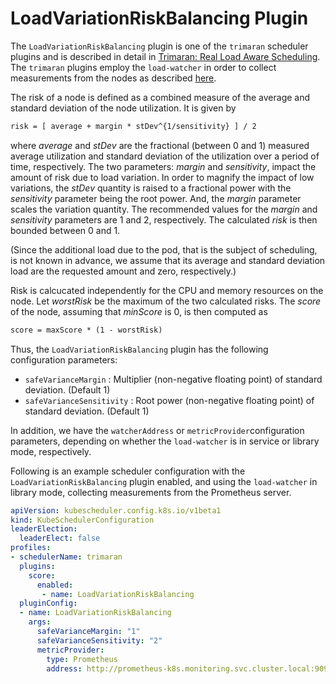 # LoadVariationRiskBalancing Plugin

The `LoadVariationRiskBalancing` plugin is one of the `trimaran` scheduler plugins and is described in detail in  [Trimaran: Real Load Aware Scheduling](https://github.com/kubernetes-sigs/scheduler-plugins/blob/master/kep/61-Trimaran-real-load-aware-scheduling). The `trimaran` plugins employ the `load-watcher` in order to collect measurements from the nodes as described [here](../README.md).

The risk of a node is defined as a combined measure of the average and standard deviation of the node utilization. It is given by

```latex
risk = [ average + margin * stDev^{1/sensitivity} ] / 2
```

where *average*​ and *stDev*​ are the fractional (between 0 and 1) measured average utilization and standard deviation of the utilization over a period of time, respectively. The two parameters: *margin*​ and *sensitivity*​, impact the amount of risk due to load variation. In order to magnify the impact of low variations, the *stDev*​ quantity is raised to a fractional power with the *sensitivity*​ parameter being the root power. And, the *margin*​ parameter scales the variation quantity. The recommended values for the *margin*​ and *sensitivity*​ parameters are 1 and 2, respectively. The calculated *risk*​ is then bounded between 0 and 1.

(Since the additional load due to the pod, that is the subject of scheduling, is not known in advance, we assume that its average and standard deviation load are the requested amount and zero, respectively.)  

Risk is calcucated independently for the CPU and memory resources on the node. Let *worstRisk* be the maximum of the two calculated risks. The *score* of the node, assuming that *minScore* is 0, is then computed as

```latex
score = maxScore * (1 - worstRisk)
```

Thus, the `LoadVariationRiskBalancing` plugin has the following configuration parameters:

- `safeVarianceMargin` : Multiplier (non-negative floating point) of standard deviation. (Default 1)
- `safeVarianceSensitivity` : Root power (non-negative floating point) of standard deviation. (Default 1)

In addition, we have the  `watcherAddress` or `metricProvider`configuration parameters, depending on whether the `load-watcher` is in service or library mode, respectively.

Following is an example scheduler configuration with the `LoadVariationRiskBalancing` plugin enabled, and using the `load-watcher` in library mode, collecting measurements from the Prometheus server.

```yaml
apiVersion: kubescheduler.config.k8s.io/v1beta1
kind: KubeSchedulerConfiguration
leaderElection:
  leaderElect: false
profiles:
- schedulerName: trimaran
  plugins:
    score:
      enabled:
       - name: LoadVariationRiskBalancing
  pluginConfig:
  - name: LoadVariationRiskBalancing
    args:
      safeVarianceMargin: "1"
      safeVarianceSensitivity: "2"
      metricProvider:
        type: Prometheus
        address: http://prometheus-k8s.monitoring.svc.cluster.local:9090
```
